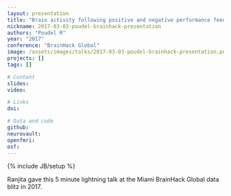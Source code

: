 ```yaml
---
layout: presentation
title: "Brain activity following positive and negative performance feedback among abstinent smokers"
nickname: 2017-03-03-poudel-brainhack-presentation
authors: "Poudel R"
year: "2017"
conference: "BrainHack Global"
image: /assets/images/talks/2017-03-03-poudel-brainhack-presentation.png
projects: []
tags: []

# Content
slides:
video:

# Links
doi:

# Data and code
github:
neurovault:
openfmri:
osf:
---
```

{% include JB/setup %}

Ranjita gave this 5 minute lightning talk at the Miami BrainHack Global data blitz in 2017.
